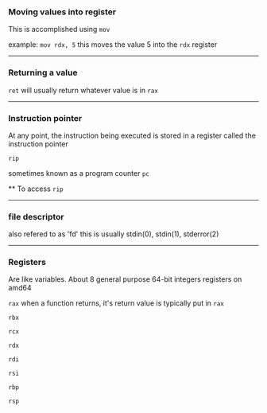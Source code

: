 
### Moving values into register

This is accomplished using `mov`

example:
`mov rdx, 5`
this moves the value 5 into the `rdx` register


---

### Returning a value
`ret` will usually return whatever value is in `rax`


---

### Instruction pointer
At any point, the instruction being executed is stored in a register called the instruction pointer

`rip` 

sometimes known as a program counter `pc`

** To access `rip` 


---

### file descriptor

also refered to as 'fd' this is usually stdin(0), stdin(1), stderror(2)

---


### Registers
Are like variables. About 8 general purpose 64-bit integers registers on amd64

`rax`
when a function returns, it's return value is typically put in `rax`

`rbx`

`rcx`

`rdx`

`rdi`

`rsi`

`rbp`

`rsp`

